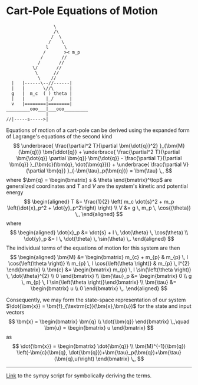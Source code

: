 # Cart-Pole Equations of Motion
```
                  \
                  /\
                 /  \
                /    \
               l      \
              /       >< m_p
             /       //
            /       //
          \/       //
           \      //
            \    //
  |   |------\--//------|
  |   |       \//\      |
  g   |  m_c  ( ) theta |
  |   |        |_/      |
  v   |========|========|
_________ooo___|___ooo_________
               |
//|-----s----->|
```

Equations of motion of a cart-pole can be derived using the expanded form of Lagrange's equations of the second kind
$$
\underbrace{
\frac{\partial^2 T}{\partial \bm{\dot{q}}^2}
}_{\bm{M}(\bm{q})} \bm{\ddot{q}}
+
\underbrace{
\frac{\partial^2 T}{\partial \bm{\dot{q}} \partial \bm{q}} \bm{\dot{q}} - \frac{\partial T}{\partial \bm{q}}
}_{\bm{c}(\bm{q}, \dot{\bm{q}})}
+
\underbrace{
\frac{\partial V}{\partial \bm{q}}
}_{-\bm{\tau}_p(\bm{q})}
= \bm{\tau} \,,
$$
where $\bm{q} = \begin{bmatrix} s & \theta \end{bmatrix}^\top$ are generalized coordinates and $T$ and $V$ are the system's kinetic and potential energy
$$
\begin{aligned}
	T &= \frac{1}{2} \left( m_c \dot{s}^2 + m_p \left(\dot{x}_p^2 + \dot{y}_p^2\right) \right) \\
	V &= g \, m_p \, \cos{(\theta)} \,,
\end{aligned}
$$
where
$$
\begin{aligned}
	\dot{x}_p &= \dot{s} + l \, \dot{\theta} \, \cos(\theta) \\
	\dot{y}_p &= l \, \dot{\theta} \, \sin(\theta) \,.
\end{aligned}
$$
The individual terms of the equations of motion for this system are then
$$
\begin{aligned}
	\bm{M}
	&=
	\begin{bmatrix}
		m_{c} + m_{p} & m_{p} \, l \cos{\left(\theta \right)} \\
		m_{p} \, l \cos{\left(\theta \right)} & m_{p} \, l^{2}
	\end{bmatrix}
	\\
	\bm{c} &= \begin{bmatrix} m_{p} \, l \sin{\left(\theta \right)} \, \dot{\theta}^{2} \\ 0 \end{bmatrix}
	\\
	\bm{\tau}_p &= \begin{bmatrix} 0 \\ g \, m_{p} \, l \sin{\left(\theta \right)}\end{bmatrix}
	\\
	\bm{\tau} &= \begin{bmatrix}
		u \\ 0
	\end{bmatrix} \,.
\end{aligned}
$$

Consequently, we may form the state-space representation of our system $\dot{\bm{x}} = \bm{f}_{\textrm{c}}(\bm{x},\bm{u})$ for the state and input vectors
$$
\bm{x} = \begin{bmatrix} \bm{q} \\ \dot{\bm{q}} \end{bmatrix}
\,,\quad
\bm{u} = \begin{bmatrix} u \end{bmatrix}
$$
as
$$
\dot{\bm{x}} =
\begin{bmatrix}
	\dot{\bm{q}} \\
	\bm{M}^{-1}(\bm{q}) \left(-\bm{c}(\bm{q}, \dot{\bm{q}})+\bm{\tau}_p(\bm{q})+\bm{\tau}(\bm{q},u)\right)
\end{bmatrix}
\,,
$$

---

[Link](https://github.com/CVUT-FS-12110/CartPoleEoM) to the sympy script for symbolically deriving the terms.
